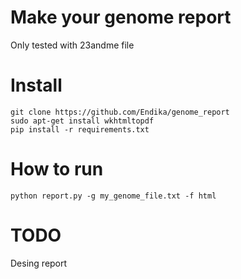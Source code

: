 Make your genome report
===

Only tested with 23andme file

# Install

```
git clone https://github.com/Endika/genome_report
sudo apt-get install wkhtmltopdf
pip install -r requirements.txt
```

# How to run

```
python report.py -g my_genome_file.txt -f html
```

# TODO
Desing report